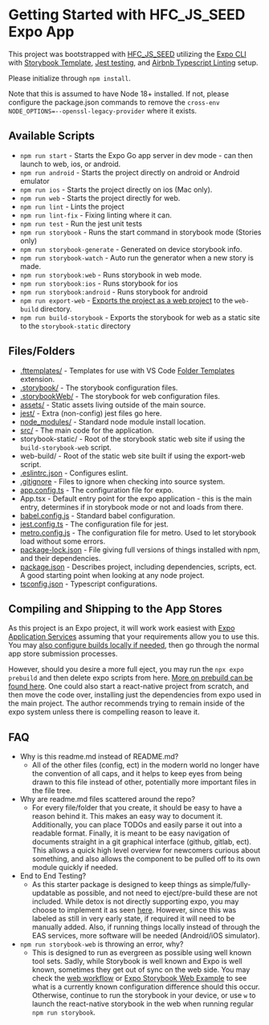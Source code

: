 # Getting Started with HFC_JS_SEED Expo App

This project was bootstrapped with [HFC_JS_SEED](https://github.com/HappyFunCorp/HFC_JS_SEED) utilizing the [Expo CLI](https://docs.expo.dev/workflow/expo-cli/) with [Storybook Template](https://github.com/dannyhw/expo-storybook-starter), [Jest testing](https://jestjs.io/), and [Airbnb Typescript Linting](https://www.npmjs.com/package/eslint-config-airbnb-typescript) setup.

Please initialize through `npm install`.

Note that this is assumed to have Node 18+ installed. If not, please configure the package.json commands to remove the `cross-env NODE_OPTIONS=--openssl-legacy-provider` where it exists.

## Available Scripts

- `npm run start` - Starts the Expo Go app server in dev mode - can then launch to web, ios, or android.
- `npm run android` - Starts the project directly on android or Android emulator
- `npm run ios` - Starts the project directly on ios (Mac only).
- `npm run web` - Starts the project directly for web.
- `npm run lint` - Lints the project
- `npm run lint-fix` - Fixing linting where it can.
- `npm run test` - Run the jest unit tests
- `npm run storybook` - Runs the start command in storybook mode (Stories only)
- `npm run storybook-generate` - Generated on device storybook info.
- `npm run storybook-watch` - Auto run the generator when a new story is made.
- `npm run storybook:web` - Runs storybook in web mode.
- `npm run storybook:ios` - Runs storybook for ios
- `npm run storybook:android` - Runs storybook for android
- `npm run export-web` - [Exports the project as a web project](https://docs.expo.dev/distribution/publishing-websites/) to the `web-build` directory.
- `npm run build-storybook` - Exports the storybook for web as a static site to the `storybook-static` directory

## Files/Folders

- [.fttemplates/](.fttemplates/readme.md) - Templates for use with VS Code [Folder Templates](https://marketplace.visualstudio.com/items?itemName=Huuums.vscode-fast-folder-structure) extension.
- [.storybook/](.storybook/readme.md) - The storybook configuration files.
- [.storybookWeb/](.storybookWeb/readme.md) - The storybook for web configuration files.
- [assets/](assets/readme.md) - Static assets living outside of the main source.
- [jest/](jest/readme.md) - Extra (non-config) jest files go here.
- [node_modules/](https://docs.npmjs.com/cli/v9/configuring-npm/folders) - Standard node module install location.
- [src/](src/readme.md) - The main code for the application.
- storybook-static/ - Root of the storybook static web site if using the `build-storybook-web` script.
- web-build/ - Root of the static web site built if using the export-web script.
- [.eslintrc.json](https://eslint.org/docs/latest/user-guide/configuring/) - Configures eslint.
- [.gitignore](https://git-scm.com/docs/gitignore) - Files to ignore when checking into source system.
- [app.config.ts](https://docs.expo.dev/workflow/configuration/) - The configuration file for expo.
- App.tsx - Default entry point for the expo application - this is the main entry, determines if in storybook mode or not and loads from there.
- [babel.config.js](https://babeljs.io/docs/configuration#javascript-configuration-files) - Standard babel configuration.
- [jest.config.ts](https://jestjs.io/docs/configuration) - The configuration file for jest.
- [metro.config.js](https://docs.expo.dev/guides/customizing-metro/) - The configuration file for metro. Used to let storybook load without some errors.
- [package-lock.json](https://docs.npmjs.com/cli/v9/configuring-npm/package-lock-json) - File giving full versions of things installed with npm, and their dependencies.
- [package.json](https://docs.npmjs.com/cli/v9/configuring-npm/package-json) - Describes project, including dependencies, scripts, ect. A good starting point when looking at any node project.
- [tsconfig.json](https://www.typescriptlang.org/docs/handbook/tsconfig-json.html) - Typescript configurations.

## Compiling and Shipping to the App Stores

As this project is an Expo project, it will work work easiest with [Expo Application Services](https://expo.dev/eas) assuming that your requirements allow you to use this. You may [also configure builds locally if needed](https://docs.expo.dev/build-reference/local-builds/), then go through the normal app store submission processes.

However, should you desire a more full eject, you may run the `npx expo prebuild` and then delete expo scripts from here. [More on prebuild can be found here](https://docs.expo.dev/workflow/prebuild/). One could also start a react-native project from scratch, and then move the code over, installing just the dependencies from expo used in the main project. The author recommends trying to remain inside of the expo system unless there is compelling reason to leave it.

## FAQ

- Why is this readme.md instead of README.md?
  - All of the other files (config, ect) in the modern world no longer have the convention of all caps, and it helps to keep eyes from being drawn to this file instead of other, potentially more important files in the file tree.
- Why are readme.md files scattered around the repo?
  - For every file/folder that you create, it should be easy to have a reason behind it. This makes an easy way to document it. Additionally, you can place TODOs and easily parse it out into a readable format. Finally, it is meant to be easy navigation of documents straight in a git graphical interface (github, gitlab, ect). This allows a quick high level overview for newcomers curious about something, and also allows the component to be pulled off to its own module quickly if needed.
- End to End Testing?
  - As this starter package is designed to keep things as simple/fully-updatable as possible, and not need to eject/pre-build these are not included. While detox is not directly supporting expo, you may choose to implement it as seen [here](https://docs.expo.dev/build-reference/e2e-tests/). However, since this was labeled as still in very early state, if required it will need to be manually added. Also, if running things locally instead of through the EAS services, more software will be needed (Android/iOS simulator).
- `npm run storybook-web` is throwing an error, why?
  - This is designed to run as evergreen as possible using well known tool sets. Sadly, while Storybook is well known and Expo is well known, sometimes they get out of sync on the web side. You may check the [web workflow](https://docs.expo.dev/workflow/web/) or [Expo Storybook Web Example](https://github.com/expo/examples/tree/master/with-storybook) to see what is a currently known configuration difference should this occur. Otherwise, continue to run the storybook in your device, or use `w` to launch the react-native storybook in the web when running regular `npm run storybook`.
